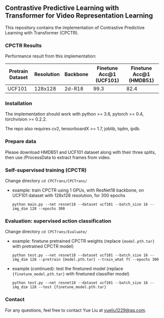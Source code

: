 ## Contrastive Predictive Learning with Transformer for Video Representation Learning

This repository contains the implementation of Contrastive Predictive Learning with Transformer (CPCTR). 


### CPCTR Results

Performance result from this implementation:

| Pretrain Dataset| Resolution | Backbone | Finetune Acc@1 (UCF101) | Finetune Acc@1 (HMDB51) |
|----|----|----|----|----|
|UCF101|128x128|2d-R18|99.3|82.4|


### Installation

The implementation should work with python >= 3.6, pytorch >= 0.4, torchvision >= 0.2.2. 

The repo also requires cv2, tensorboardX >= 1.7, joblib, tqdm, ipdb.

### Prepare data

Please download HMDB51 and UCF101 dataset along with their three splits, then use /ProcessData to extract frames from video.

### Self-supervised training (CPCTR)

Change directory `cd CPCTrans/CPCTrans/`

* example: train CPCTR using 1 GPUs, with ResNet18 backbone, on UCF101 dataset with 128x128 resolution, for 300 epochs
  ```
  python main.py --net resnet18 --dataset ucf101 --batch_size 16 --img_dim 128 --epochs 300
  ```

### Evaluation: supervised action classification

Change directory `cd CPCTrans/Evaluate/`

* example: finetune pretrained CPCTR weights (replace `{model.pth.tar}` with pretrained CPCTR model)
  ```
  python test.py --net resnet18 --dataset ucf101 --batch_size 16 --img_dim 128 --pretrain {model.pth.tar} --train_what ft --epochs 300
  ```

* example (continued): test the finetuned model (replace `{finetune_model.pth.tar}` with finetuned classifier model)
  ```
  python test.py --net resnet18 --dataset ucf101 --batch_size 16 --img_dim 128 --test {finetune_model.pth.tar}
  ```


### Contact

For any questions, feel free to contact Yue Liu at yueliu1229@qq.com.



